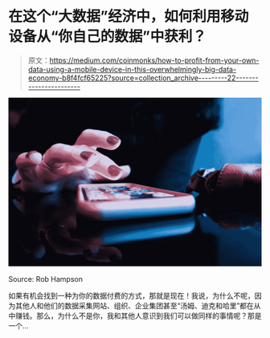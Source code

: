 # 在这个“大数据”经济中，如何利用移动设备从“你自己的数据”中获利？

> 原文：<https://medium.com/coinmonks/how-to-profit-from-your-own-data-using-a-mobile-device-in-this-overwhelmingly-big-data-economy-b8f4fcf65225?source=collection_archive---------22----------------------->

![](img/b4262b959a170f8578b45c728c1dc4b4.png)

Source: Rob Hampson

如果有机会找到一种为你的数据付费的方式，那就是现在！我说，为什么不呢，因为其他人和他们的数据采集网站、组织、企业集团甚至“汤姆、迪克和哈里”都在从中赚钱。那么，为什么不是你，我和其他人意识到我们可以做同样的事情呢？那是一个…